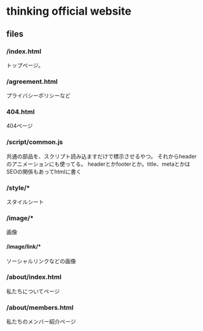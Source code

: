 # thinking official website

## files

### /index.html

トップページ。

### /agreement.html

プライバシーポリシーなど

### 404.html

404ページ

### /script/common.js

共通の部品を、スクリプト読み込ますだけで標示させるやつ。
それからheaderのアニメーションにも使ってる。
headerとかfooterとか。title、metaとかはSEOの関係もあってhtmlに書く

### /style/*

スタイルシート

### /image/*

画像

#### /image/link/*

ソーシャルリンクなどの画像

### /about/index.html

私たちについてページ

### /about/members.html

私たちのメンバー紹介ページ
